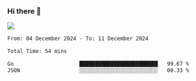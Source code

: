### Hi there 👋️

![](https://komarev.com/ghpvc/?username=Loner1024)

<!--START_SECTION:waka-->

```txt
From: 04 December 2024 - To: 11 December 2024

Total Time: 54 mins

Go                     █████████████████████████   99.67 %
JSON                   ░░░░░░░░░░░░░░░░░░░░░░░░░   00.33 %
```

<!--END_SECTION:waka-->



